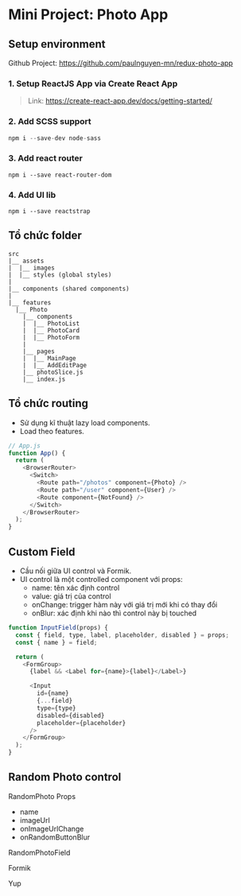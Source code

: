 # Mini Project: Photo App

## Setup environment

Github Project: https://github.com/paulnguyen-mn/redux-photo-app

### 1. Setup ReactJS App via Create React App

> Link: https://create-react-app.dev/docs/getting-started/

### 2. Add SCSS support

```js
npm i --save-dev node-sass
```

### 3. Add react router

```
npm i --save react-router-dom
```

### 4. Add UI lib

```
npm i --save reactstrap
```

## Tổ chức folder

```
src
|__ assets
|  |__ images
|  |__ styles (global styles)
|
|__ components (shared components)
|
|__ features
  |__ Photo
    |__ components
    |  |__ PhotoList
    |  |__ PhotoCard
    |  |__ PhotoForm
    |
    |__ pages
    |  |__ MainPage
    |  |__ AddEditPage
    |__ photoSlice.js
    |__ index.js
```

## Tổ chức routing

- Sử dụng kĩ thuật lazy load components.
- Load theo features.

```js
// App.js
function App() {
  return (
    <BrowserRouter>
      <Switch>
        <Route path="/photos" component={Photo} />
        <Route path="/user" component={User} />
        <Route component={NotFound} />
      </Switch>
    </BrowserRouter>
  );
}
```

## Custom Field

- Cầu nối giữa UI control và Formik.
- UI control là một controlled component với props:
  - name: tên xác định control
  - value: giá trị của control
  - onChange: trigger hàm này với giá trị mới khi có thay đổi
  - onBlur: xác định khi nào thì control này bị touched

```js
function InputField(props) {
  const { field, type, label, placeholder, disabled } = props;
  const { name } = field;

  return (
    <FormGroup>
      {label && <Label for={name}>{label}</Label>}

      <Input
        id={name}
        {...field}
        type={type}
        disabled={disabled}
        placeholder={placeholder}
      />
    </FormGroup>
  );
}
```

## Random Photo control

RandomPhoto
Props

- name
- imageUrl
- onImageUrlChange
- onRandomButtonBlur

RandomPhotoField

Formik

Yup
